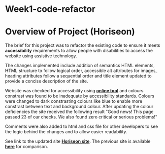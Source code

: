 # Week1-code-refactor

# Overview of Project (Horiseon)

The brief for this project was to refactor the existing code to ensure it meets **accessibility** requirements to allow people with disabilities
to access the website using assistive technology. 

The changes implemented include addition of semantics HTML elements, HTML structure to follow logical order, accessible alt attributes for images,
heading attributes follow a sequential order and title element updated to provide a concise description of the site.

Website was checked for accessibility using [**online tool**](https://www.deque.com/free-accessibility-test/) and colours constrast was found to be inadequate by accessibility standards. Colours were changed to dark constrasting colours like blue to enable more constrast between text and background colour. After updating the colour deficiencies the site received the following result "Good news! This page passed 23 of our checks. We also found zero critical or serious problems!"

Comments were also added to html and css file for other developers to see the logic behind the changes and to allow easier readability.


See link to the updated site [**Horiseon site**](https://petergryllis.github.io/Week1-code-refactor/). The previous site is available [**here**](/02-Homework/Assets/01-html-css-git-homework-demo.png) for comparison. 

